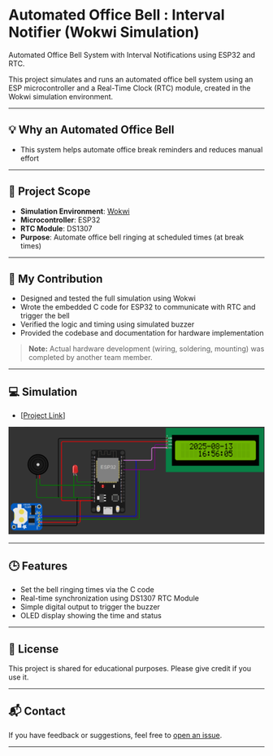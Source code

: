 # Automated Office Bell : Interval Notifier (Wokwi Simulation)

Automated Office Bell System with Interval Notifications using ESP32 and RTC.

This project simulates and runs an automated office bell system using an ESP microcontroller and a Real-Time Clock (RTC) module, created in the Wokwi simulation environment.

---

## 💡 Why an Automated Office Bell

- This system helps automate office break reminders and reduces manual effort

---

## 🔧 Project Scope

- **Simulation Environment**: [Wokwi](https://wokwi.com)
- **Microcontroller**: ESP32
- **RTC Module**: DS1307
- **Purpose**: Automate office bell ringing at scheduled times (at break times)

---
  
## 📌 My Contribution

- Designed and tested the full simulation using Wokwi
- Wrote the embedded C code for ESP32 to communicate with RTC and trigger the bell
- Verified the logic and timing using simulated buzzer
- Provided the codebase and documentation for hardware implementation
> **Note:** Actual hardware development (wiring, soldering, mounting) was completed by another team member.

---

## 💻 Simulation

- [[Project Link](https://wokwi.com/projects/392309446866052097)]

![Wokwi Circuit Screenshot](wokwi_bell.png)

---

## 🕒 Features

- Set the bell ringing times via the C code
- Real-time synchronization using DS1307 RTC Module
- Simple digital output to trigger the buzzer
- OLED display showing the time and status

---

## 📄 License
This project is shared for educational purposes. Please give credit if you use it.

---

## 📬 Contact
If you have feedback or suggestions, feel free to [open an issue](https://github.com).

---
